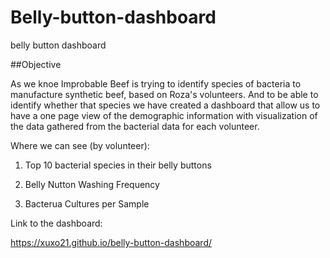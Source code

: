 # Belly-button-dashboard
belly button dashboard


##Objective

As we knoe Improbable Beef is trying to identify species of bacteria to manufacture synthetic beef, based on Roza's volunteers. And to be able to identify whether that species we have created a dashboard that allow us to have a one page view of the demographic information with visualization of the data gathered from the bacterial data for each volunteer. 

Where we can see (by volunteer): 

1. Top 10 bacterial species in their belly buttons

2. Belly Nutton Washing Frequency 

3. Bacterua Cultures per Sample

Link to the dashboard:

https://xuxo21.github.io/belly-button-dashboard/


  
  
